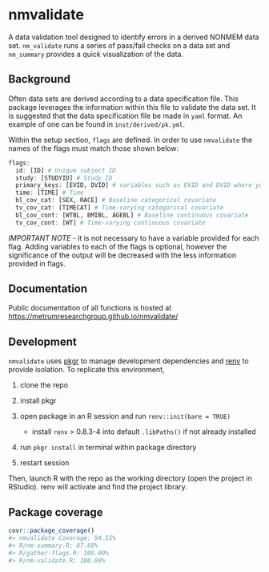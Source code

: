 
<!-- README.md is generated from README.Rmd. Please edit that file -->

# nmvalidate

A data validation tool designed to identify errors in a derived NONMEM
data set. `nm_validate` runs a series of pass/fail checks on a data set
and `nm_summary` provides a quick visualization of the data.

## Background

Often data sets are derived according to a data specification file. This
package leverages the information within this file to validate the data
set. It is suggested that the data specification file be made in `yaml`
format. An example of one can be found in `inst/derived/pk.yml`.

Within the setup section, `flags` are defined. In order to use
`nmvalidate` the names of the flags must match those shown below:

``` r
flags:
  id: [ID] # Unique subject ID
  study: [STUDYID] # Study ID
  primary_keys: [EVID, DVID] # variables such as EVID and DVID where you anticipate no duplicate combinations
  time: [TIME] # Time
  bl_cov_cat: [SEX, RACE] # Baseline categorical covariate
  tv_cov_cat: [TIMECAT] # Time-varying categorical covariate
  bl_cov_cont: [WTBL, BMIBL, AGEBL] # Baseline continuous covariate
  tv_cov_cont: [WT] # Time-varying continuous covariate
```

*IMPORTANT NOTE* - it is not necessary to have a variable provided for
each flag. Adding variables to each of the flags is optional, however
the significance of the output will be decreased with the less
information provided in flags.

## Documentation

Public documentation of all functions is hosted at
<https://metrumresearchgroup.github.io/nmvalidate/>

## Development

`nmvalidate` uses [pkgr](https://github.com/metrumresearchgroup/pkgr) to
manage development dependencies and
[renv](https://rstudio.github.io/renv/) to provide isolation. To
replicate this environment,

1.  clone the repo

2.  install pkgr

3.  open package in an R session and run `renv::init(bare = TRUE)`

    -   install `renv` \> 0.8.3-4 into default `.libPaths()` if not
        already installed

4.  run `pkgr install` in terminal within package directory

5.  restart session

Then, launch R with the repo as the working directory (open the project
in RStudio). renv will activate and find the project library.

## Package coverage

``` r
covr::package_coverage()
#> nmvalidate Coverage: 94.55%
#> R/nm-summary.R: 87.60%
#> R/gather-flags.R: 100.00%
#> R/nm-validate.R: 100.00%
```
